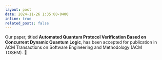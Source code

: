 ```yaml
---
layout: post
date: 2024-11-26 1:35:00-0400
inline: true
related_posts: false
---
```


Our paper, titled <b>Automated Quantum Protocol Verification Based on Concurrent Dynamic Quantum Logic</b>, has been accepted for publication in ACM Transactions on Software Engineering and Methodology (ACM TOSEM). :tada: